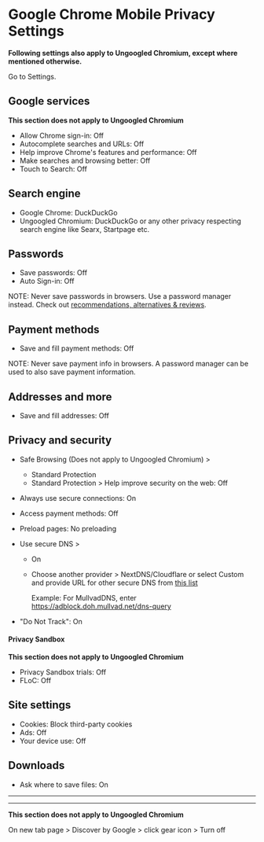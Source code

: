 # Google Chrome Mobile Privacy Settings

**Following settings also apply to Ungoogled Chromium, except where mentioned otherwise.**

Go to Settings.



## Google services
**This section does not apply to Ungoogled Chromium**

- Allow Chrome sign-in: Off
- Autocomplete searches and URLs: Off
- Help improve Chrome's features and performance: Off
- Make searches and browsing better: Off
- Touch to Search: Off



## Search engine
- Google Chrome: DuckDuckGo
- Ungoogled Chromium: DuckDuckGo or any other privacy respecting search engine like Searx, Startpage etc.



## Passwords
- Save passwords: Off
- Auto Sign-in: Off

NOTE: Never save passwords in browsers. Use a password manager instead. Check out [recommendations, alternatives & reviews](https://github.com/the-weird-aquarian/privacy-settings#recommendations-alternatives--reviews).



## Payment methods
- Save and fill payment methods: Off

NOTE: Never save payment info in browsers. A password manager can be used to also save payment information.



## Addresses and more
- Save and fill addresses: Off



## Privacy and security
- Safe Browsing (Does not apply to Ungoogled Chromium) >
  - Standard Protection
  - Standard Protection > Help improve security on the web: Off
- Always use secure connections: On
- Access payment methods: Off
- Preload pages: No preloading
- Use secure DNS > 
  - On
  - Choose another provider > NextDNS/Cloudflare or select Custom and provide URL for other secure DNS from [this list](https://www.privacyguides.org/dns/)

    Example: For MullvadDNS, enter https://adblock.doh.mullvad.net/dns-query

- "Do Not Track": On

#### Privacy Sandbox
**This section does not apply to Ungoogled Chromium**
- Privacy Sandbox trials: Off
- FLoC: Off



## Site settings
- Cookies: Block third-party cookies
- Ads: Off
- Your device use: Off



## Downloads
- Ask where to save files: On

---
---

**This section does not apply to Ungoogled Chromium**

On new tab page > Discover by Google > click gear icon > Turn off
